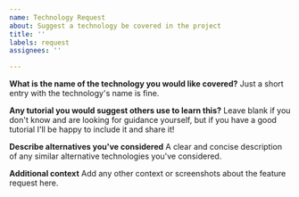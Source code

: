 ```yaml
---
name: Technology Request
about: Suggest a technology be covered in the project
title: ''
labels: request
assignees: ''

---
```


**What is the name of the technology you would like covered?**
Just a short entry with the technology's name is fine.

**Any tutorial you would suggest others use to learn this?**
Leave blank if you don't know and are looking for guidance yourself, but if you have a good tutorial I'll be happy to include it and share it!

**Describe alternatives you've considered**
A clear and concise description of any similar alternative technologies you've considered.

**Additional context**
Add any other context or screenshots about the feature request here.
